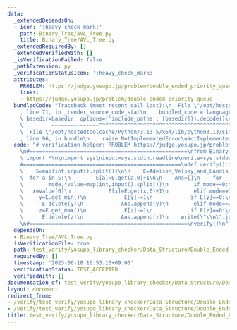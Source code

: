 ```yaml
---
data:
  _extendedDependsOn:
  - icon: ':heavy_check_mark:'
    path: Binary_Tree/AVL_Tree.py
    title: Binary_Tree/AVL_Tree.py
  _extendedRequiredBy: []
  _extendedVerifiedWith: []
  _isVerificationFailed: false
  _pathExtension: py
  _verificationStatusIcon: ':heavy_check_mark:'
  attributes:
    PROBLEM: https://judge.yosupo.jp/problem/double_ended_priority_queue
    links:
    - https://judge.yosupo.jp/problem/double_ended_priority_queue
  bundledCode: "Traceback (most recent call last):\n  File \"/opt/hostedtoolcache/Python/3.13.5/x64/lib/python3.13/site-packages/onlinejudge_verify/documentation/build.py\"\
    , line 71, in _render_source_code_stat\n    bundled_code = language.bundle(stat.path,\
    \ basedir=basedir, options={'include_paths': [basedir]}).decode()\n          \
    \         ~~~~~~~~~~~~~~~^^^^^^^^^^^^^^^^^^^^^^^^^^^^^^^^^^^^^^^^^^^^^^^^^^^^^^^^^^^^^^^^^^\n\
    \  File \"/opt/hostedtoolcache/Python/3.13.5/x64/lib/python3.13/site-packages/onlinejudge_verify/languages/python.py\"\
    , line 96, in bundle\n    raise NotImplementedError\nNotImplementedError\n"
  code: "# verification-helper: PROBLEM https://judge.yosupo.jp/problem/double_ended_priority_queue\n\
    \n#==================================================\nfrom Binary_Tree.AVL_Tree\
    \ import *\n\nimport sys\ninput=sys.stdin.readline\nwrite=sys.stdout.write\n\n\
    #==================================================\ndef verify():\n    N,Q=map(int,input().split())\n\
    \    S=map(int,input().split())\n\n    E=Adelson_Velsky_and_Landis_Tree()\n  \
    \  for a in S:\n        E[a]=E.get(a,0)+1\n\n    Ans=[]\n    for _ in range(Q):\n\
    \        mode,*value=map(int,input().split())\n        if mode==0:\n         \
    \   x=value[0]\n            E[x]=E.get(x,0)+1\n        elif mode==1:\n       \
    \     y=E.get_min()\n            E[y]-=1\n            if E[y]==0:\n          \
    \      E.delete(y)\n            Ans.append(y)\n        elif mode==2:\n       \
    \     z=E.get_max()\n            E[z]-=1\n            if E[z]==0:\n          \
    \      E.delete(z)\n            Ans.append(z)\n    write(\"\\n\".join(map(str,Ans)))\n\
    \n#==================================================\nverify()\n"
  dependsOn:
  - Binary_Tree/AVL_Tree.py
  isVerificationFile: true
  path: test_verify/yosupo_library_checker/Data_Structure/Double_Ended_Priority_Queue-AVL_Tree.test.py
  requiredBy: []
  timestamp: '2023-06-18 16:53:16+09:00'
  verificationStatus: TEST_ACCEPTED
  verifiedWith: []
documentation_of: test_verify/yosupo_library_checker/Data_Structure/Double_Ended_Priority_Queue-AVL_Tree.test.py
layout: document
redirect_from:
- /verify/test_verify/yosupo_library_checker/Data_Structure/Double_Ended_Priority_Queue-AVL_Tree.test.py
- /verify/test_verify/yosupo_library_checker/Data_Structure/Double_Ended_Priority_Queue-AVL_Tree.test.py.html
title: test_verify/yosupo_library_checker/Data_Structure/Double_Ended_Priority_Queue-AVL_Tree.test.py
---
```

